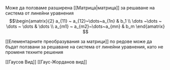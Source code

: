 Може да ползваме разширена [[Матрица|матрица]] за решаване на система от линейни уравнения
$$
\newenvironment{amatrix}[1]{%
  \left(\begin{array}{@{}*{#1}{c}|c@{}}
}{%
  \end{array}\right)
}
$$
$$\begin{amatrix}{2}
   a_{11} ~ a_{12}~\dots~a_{1n} & b_1 \\
   \dots ~\dots ~ \dots ~ \dots & \dots
   \\  a_{m1} ~ a_{m2}~\dots~a_{mn} & b_m
 \end{amatrix}
$$


[[Елементарните преобразувания за матрици]] по редове може да бъдат ползвани за решаване на система от линейни уравнения, като не променя техните решения

[[Гаусов Вид]]
[[Гаус-Жорданов вид]]
